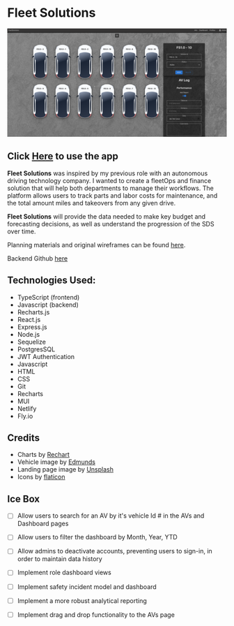 # Fleet Solutions

![picture alt](src/assets/images/avImage.png)

## Click **[Here](https://fleet-solutions.netlify.app/)** to use the app

**Fleet Solutions** was inspired by my previous role with an autonomous driving technology company. I wanted to create a fleetOps and finance solution that will help both departments to manage their workflows. The platform allows users to track parts and labor costs for maintenance, and the total amount miles and takeovers from any given drive.

**Fleet Solutions** will provide the data needed to make key budget and forecasting decisions, as well as understand the progression of the SDS over time. 

Planning materials and original wireframes can be found [here](https://trello.com/b/vkUT9dft/fleet-solutions).

Backend Github [here](https://github.com/MonicaSue/fleet-solutions-back-end)

## Technologies Used:
* TypeScript (frontend)
* Javascript (backend)
* Recharts.js
* React.js
* Express.js
* Node.js
* Sequelize
* PostgresSQL
* JWT Authentication
* Javascript
* HTML
* CSS
* Git
* Recharts
* MUI
* Netlify
* Fly.io

## Credits
* Charts by [Rechart](https://recharts.org/en-US/examples/SimpleLineChart)
* Vehicle image by [Edmunds](https://static.ed.edmunds-media.com/unversioned/img/self-driving-cars/car.svg)
* Landing page image by [Unsplash](https://unsplash.com/s/photos/concrete)
* Icons by [flaticon](https://www.flaticon.com/)

## Ice Box
- [ ] Allow users to search for an AV by it's vehicle Id # in the AVs and Dashboard pages
- [ ] Allow users to filter the dashboard by Month, Year, YTD
- [ ] Allow admins to deactivate accounts, preventing users to sign-in, in order to maintain data history
- [ ] Implement role dashboard views
- [ ] Implement safety incident model and dashboard
- [ ] Implement a more robust analytical reporting 
- [ ] Implement drag and drop functionality to the AVs page



